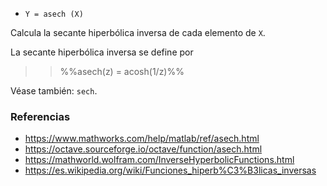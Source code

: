 * `Y = asech (X)`

Calcula la secante hiperbólica inversa de cada elemento de `X`.

La secante hiperbólica inversa se define por

>> %%asech(z) = acosh(1/z)%%

Véase también: `sech`.

### Referencias

* https://www.mathworks.com/help/matlab/ref/asech.html
* https://octave.sourceforge.io/octave/function/asech.html
* https://mathworld.wolfram.com/InverseHyperbolicFunctions.html
* https://es.wikipedia.org/wiki/Funciones_hiperb%C3%B3licas_inversas
